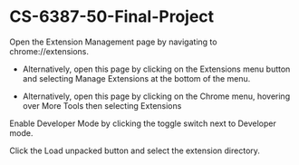 # CS-6387-50-Final-Project

Open the Extension Management page by navigating to chrome://extensions.

  * Alternatively, open this page by clicking on the Extensions menu button and selecting Manage Extensions at the bottom of the menu.

  * Alternatively, open this page by clicking on the Chrome menu, hovering over More Tools then selecting Extensions

Enable Developer Mode by clicking the toggle switch next to Developer mode.

Click the Load unpacked button and select the extension directory.